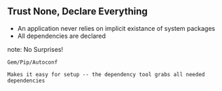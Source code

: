 ##  Trust None, Declare Everything

* An application never relies on implicit existance of system packages
* All dependencies are declared

note:
    No Surprises!

	Gem/Pip/Autoconf

	Makes it easy for setup -- the dependency tool grabs all needed dependencies
